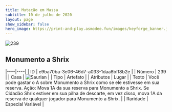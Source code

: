 ```yaml
---
title: Mutação em Massa
subtitle: 10 de julho de 2020
layout: page
show_sidebar: false
hero_image: https://print-and-play.asmodee.fun/images/keyforge_banner.jpg
---
```


![239](https://cdn.keyforgegame.com/media/card_front/pt/479_239_JWJ44H36M6FG_pt.png)

## Monumento a Shrix

|----|----|
| ID | e9ba70ba-3e06-46d7-a033-1daa8bff8b2e |
| Número | 239 |
| Casa | ![Saurian](https://archonarcana.com/images/thumb/9/9e/Saurian_P.png/22px-Saurian_P.png "Sauro") |
| Tipo | Artefato |
| Atributos | Lugar |
| Texto | Você pode gastar o A sobre Monumento a Shrix como se ele estivesse em sua reserva. Ação: Mova 1A da sua reserva para Monumento a Shrix. Se Cidadão Shrix estiver em sua pilha de descarte, em vez disso,  mova 1A da reserva de qualquer jogador para Monumento a Shrix. |
| Raridade | Especial Variável |

